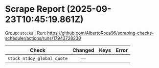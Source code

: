 # Scrape Report (2025-09-23T10:45:19.861Z)

Group: `stocks`  |  Run: https://github.com/AlbertoRoca96/scraping-checks-scheduler/actions/runs/17943728230

| Check | Changed | Keys | Error |
|---|:---:|:--|:--|
| `stock_ntdoy_global_quote` | — |  |  |

